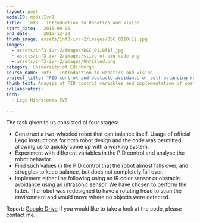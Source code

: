 ```yaml
---
layout: post
modalID: modalIvr2
title:  Inf3 - Introduction to Robotics and Vision
start_date:   2015-09-01
end_date:     2015-12-30
thumb_image: assets/inf3-ivr-2/images/DSC_0110[1].jpg
images:
  - assets/inf3-ivr-2/images/DSC_0110[1].jpg
  - assets/inf3-ivr-2/images/slice of big code.png
  - assets/inf3-ivr-2/images/Untitled.png
category: University of Edinburgh
course_name: Inf3 - Introduction to Robotics and Vision
project_title: "PID control and obstacle avoidance of self-balancing robot"
thumb_text: Anaysis of PID control variables and implementation of obstacle avoidance behaviour in a two-wheeled self-balancing robot
collaborators:
tech:
  - Lego Mindstorms EV3

---
```


The task given to us consisted of four stages:
* Construct a two-wheeled robot that can balance itself. Usage of official Lego instructions for both robot design and the code was permitted, allowing us to quickly come up with a working system.
* Experiment with different variables in the PID control and analyse the robot behavior.
* Find such values in the PID control that the robot almost falls over, and struggles to keep balance, but does not completely fall over.
* Implement either line following using an IR color sensor or obstacle avoidance using an ultrasonic sensor. We have chosen to perform the latter. The robot was redesigned to have a rotating head to scan the environment and would move where no objects were detected.

Report: [Google Drive](https://drive.google.com/open?id=1SnbbNkHMdz9dvIcwKRAZnuuKPNzqTMip)
If you would like to take a look at the code, please contact me.
